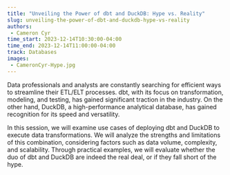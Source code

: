 ```yaml
---
title: "Unveiling the Power of dbt and DuckDB: Hype vs. Reality"
slug: unveiling-the-power-of-dbt-and-duckdb-hype-vs-reality
authors:
 - Cameron Cyr
time_start: 2023-12-14T10:30:00-04:00
time_end: 2023-12-14T11:00:00-04:00
track: Databases
images:
 - CameronCyr-Hype.jpg
---
```


Data professionals and analysts are constantly searching for efficient ways to streamline their ETL/ELT processes. dbt, with its focus on transformation, modeling, and testing, has gained significant traction in the industry. On the other hand, DuckDB, a high-performance analytical database, has gained recognition for its speed and versatility.
 
 
 
 In this session, we will examine use cases of deploying dbt and DuckDB to execute data transformations. We will analyze the strengths and limitations of this combination, considering factors such as data volume, complexity, and scalability. Through practical examples, we will evaluate whether the duo of dbt and DuckDB are indeed the real deal, or if they fall short of the hype.